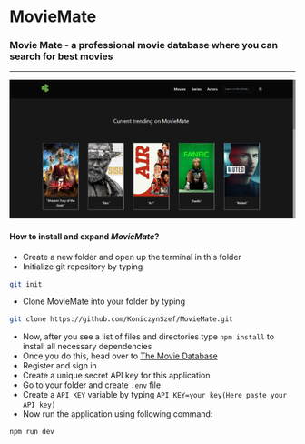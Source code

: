 # MovieMate
### Movie Mate - a professional movie database where you can search for best movies
___

![Home page](/public/home.png)

#### How to install and expand *MovieMate*?
* Create a new folder and open up the terminal in this folder
* Initialize git repository by typing
```bash
git init
```
* Clone MovieMate into your folder by typing
```bash
git clone https://github.com/KoniczynSzef/MovieMate.git
```
* Now, after you see a list of files and directories type ```npm install``` to install all necessary dependencies
* Once you do this, head over to [The Movie Database](https://www.themoviedb.org/ "The Movie Database")
* Register and sign in
* Create a unique secret API key for this application
* Go to your folder and create ```.env``` file
* Create a ```API_KEY``` variable by typing ```API_KEY=your key(Here paste your API key)```
* Now run the application using following command:
```bash
npm run dev
```
